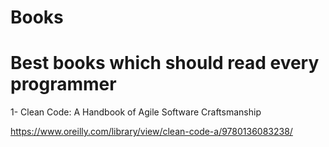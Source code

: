 # Books

# Best books which should read every programmer

1- Clean Code: A Handbook of Agile Software Craftsmanship

https://www.oreilly.com/library/view/clean-code-a/9780136083238/

